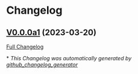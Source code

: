 # Changelog

## [V0.0.0a1](https://github.com/OVOSHatchery/ovos-skill-fallback-dialogpt/tree/V0.0.0a1) (2023-03-20)

[Full Changelog](https://github.com/OVOSHatchery/ovos-skill-fallback-dialogpt/compare/c57ca45182b454a8d3d4959b4642284dde3fc963...V0.0.0a1)



\* *This Changelog was automatically generated by [github_changelog_generator](https://github.com/github-changelog-generator/github-changelog-generator)*
